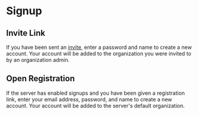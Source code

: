 # Signup

## Invite Link

If you have been sent an [invite](../org-settings/#members), enter a password and name to create a new account. Your account will be added to the organization you were invited to by an organization admin.

## Open Registration

If the server has enabled signups and you have been given a registration link, enter your email address, password, and name to create a new account. Your account will be added to the server's default organization.
